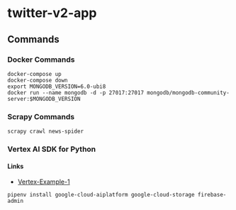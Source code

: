 # twitter-v2-app

## Commands

### Docker Commands

```shell
docker-compose up
docker-compose down
export MONGODB_VERSION=6.0-ubi8
docker run --name mongodb -d -p 27017:27017 mongodb/mongodb-community-server:$MONGODB_VERSION
```

### Scrapy Commands

```shell
scrapy crawl news-spider
```

### Vertex AI SDK for Python

#### Links

- [Vertex-Example-1](https://github.com/GoogleCloudPlatform/vertex-ai-samples/blob/main/notebooks/official/custom/sdk-custom-image-classification-online.ipynb)

```shell
pipenv install google-cloud-aiplatform google-cloud-storage firebase-admin
```
